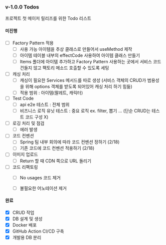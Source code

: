 ### v-1.0.0 Todos

프로젝트 첫 메이저 릴리즈를 위한 Todo 리스트


#### 미진행

- [ ] Factory Pattern 적용
  - [ ] 사용 가능 아이템을 추상 클래스로 만들어서 useMethod 제작
  - [ ] 아이템 테이블 내부의 effectCode 사용하여 아이템 클래스 만들기
  - [ ] Items 폴더에 아이템 추가하고 Factory Pattern 사용하는 곳에서 서비스 코드 건들지 않고 팩토리 메소드 호출할 수 있도록 세팅

- [ ] 캐싱 처리
  - [ ] 캐싱이 필요한 Services 메서드를 따로 생성 (서비스 객체의 CRUD가 범용성을 위해 options 객체를 받도록 되어있어 캐싱 처리 하기 힘듦)
  - [ ] 적용 범위 : 아이템(팔레트, 캐릭터) 

- [ ] Test Code
  - [ ] api e2e 테스트 : 전체 범위
  - [ ] 비즈니스 로직 유닛 테스트 : 중요 로직 ex. filter, 뽑기 ... (단순 CRUD는 테스트 코드 구성 X)

- [ ] 로깅 처리 및 점검
  - [ ] 에러 발생

- [ ] 코드 컨벤션
  - [ ] Spring 팀 내부 회의에 따라 코드 컨벤션 정하기 (2/18)
  - [ ] 기존 코드에 코드 컨벤션 적용하기 (2/18)
     
- [ ] 이미지 업로드
  - [ ] Return 할 때 CDN 쪽으로 URL 돌리기

- [ ] 코드 리팩토링
  - [ ] No usages 코드 제거
  - [ ] 불필요한 어노테이션 제거


#### 완료

- [x] CRUD 작업
- [x] DB 설계 및 생성
- [x] Docker 배포
- [x] GitHub Action CI/CD 구축
- [x] 개발용 DB 분리
